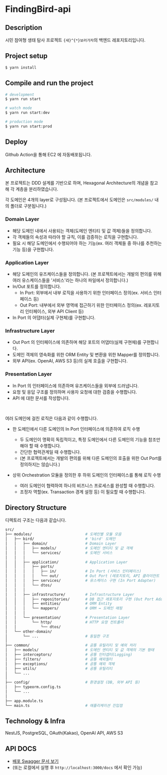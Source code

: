 # FindingBird-api

## Description
시민 참여형 생태 탐사 프로젝트 `{새}^{*}보러가자`의 백엔드 레포지토리입니다.

## Project setup

```bash
$ yarn install
```
## Compile and run the project

```bash
# development
$ yarn run start

# watch mode
$ yarn run start:dev

# production mode
$ yarn run start:prod
```

## Deploy

Github Action을 통해 EC2 에 자동배포됩니다.

## Architecture

본 프로젝트는 DDD 설계를 기반으로 하며, Hexagonal Architecture의 개념을 참고해 각 계층을 분리하였습니다.

각 도메인은 4개의 layer로 구성됩니다.
(본 프로젝트에서 도메인은 `src/modules/` 내의 폴더로 구분됩니다.)

### Domain Layer
- 해당 도메인 내에서 사용되는 객체(도메인 엔티티 및 값 객체)들을 정의합니다.
- 각 객체들의 속성과 따라야 할 규칙, 이를 검증하는 로직을 구현합니다.
- 필요 시 해당 도메인에서 수행되어야 하는 기능(ex. 여러 객체들 중 하나를 추천하는 기능 등)을 구현합니다.

### Application Layer
- 해당 도메인의 유즈케이스들을 정의합니다. (본 프로젝트에서는 개발의 편의를 위해 여러 유스케이스들을 '서비스'라는 하나의 파일에서 정의합니다.)
- In/Out 포트를 정의합니다.
  - In Port: 외부에서 내부 로직을 사용하기 위한 인터페이스 정의(ex. 서비스 인터페이스 등)
  - Out Port: 내부에서 외부 영역에 접근하기 위한 인터페이스 정의(ex. 레포지토리 인터페이스, 외부 API Client 등)
- In Port 의 어댑터(실제 구현체)를 구현합니다.

### Infrastructure Layer
- Out Port 의 인터페이스에 의존하며 해당 포트의 어댑터(실제 구현체)를 구현합니다.
- 도메인 객체의 영속화를 위한 ORM Entity 및 변환을 위한 Mapper를 정의합니다.
- 외부 API(ex. OpenAI, AWS S3 등)의 실제 호출을 구현합니다.

### Presentation Layer
- In Port 의 인터페이스에 의존하며 유즈케이스들을 외부에 드러냅니다.
- 요청 및 응답 구조를 정의하며 사용자 요청에 대한 검증을 수행합니다.
- API 에 대한 문서를 작성합니다.

<br>

여러 도메인에 걸친 로직은 다음과 같이 수행합니다.

- 한 도메인에서 다른 도메인의 In Port 인터페이스에 의존하여 로직 수행
  - 두 도메인이 명확히 독립적이고, 특정 도메인에서 다른 도메인의 기능을 참조만 해야 할 때 수행합니다.
  - 간단한 협력관계일 때 수행합니다.
  - (본 프로젝트에서는 개발의 편의를 위해 다른 도메인의 호출을 위한 Out Port를 정의하지는 않습니다.)

- 상위 Orchestration 모듈을 정의한 후 하위 도메인의 인터페이스를 통해 로직 수행
  - 여러 도메인이 협력하여 하나의 비즈니스 프로세스를 완성할 때 수행합니다.
  - 조정자 역할(ex. Transaction 경계 설정 등) 이 필요할 때 수행합니다.

## Directory Structure

디렉토리 구조는 다음과 같습니다.

```bash
src/
├── modules/                        # 도메인별 모듈 모음
│   ├── bird/                       # 'bird' 도메인
│   │   ├── domain/                 # Domain Layer
│   │   │   ├── models/             # 도메인 엔티티 및 값 객체
│   │   │   └── services/           # 도메인 서비스
│   │   │
│   │   ├── application/            # Application Layer
│   │   │   ├── ports/
│   │   │   │   ├── in/             # In Port (서비스 인터페이스)
│   │   │   │   └── out/            # Out Port (레포지토리, API 클라이언트 인터페이스)
│   │   │   ├── services/           # 유스케이스 구현 (In Port Adapter)
│   │   │   └── dtos/
│   │   │
│   │   ├── infrastructure/         # Infrastructure Layer
│   │   │   ├── repositories/       # DB 접근 레포지토리 구현 (Out Port Adapter)
│   │   │   ├── entities/           # ORM Entity
│   │   │   └── mappers/            # ORM ↔ 도메인 매핑
│   │   │
│   │   └── presentation/           # Presentation Layer
│   │       └── http/               # HTTP 요청 컨트롤러
│   │           └── dtos/
│   └── other-domain/
│       └── ...                     # 동일한 구조
│
├── common/                         # 공통 유틸리티 및 예외 처리
│   ├── models/                     # 도메인 엔티티 및 값 객체의 기본 형태
│   ├── interceptors/               # 공통 인터셉터(Logging)
│   ├── filters/                    # 공통 예외필터
│   ├── exceptions/                 # 공통 예외 객체
│   ├── utils/                      # 공통 유틸리티
│   └── ...
│
├── config/                         # 환경설정 (DB, 외부 API 등)
│   ├── typeorm.config.ts
│   └── ...
│
├── app.module.ts
└── main.ts                         # 애플리케이션 진입점
```

## Technology & Infra

NestJS, PostgreSQL, OAuth(Kakao), OpenAI API, AWS S3

## API DOCS

- [배포 Swagger 문서 보기](https://findingbird.ksssssh.me/docs)
- (또는 로컬에서 실행 후 `http://localhost:3000/docs` 에서 확인 가능)